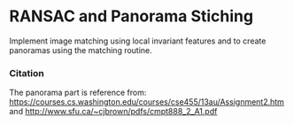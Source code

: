 # RANSAC and Panorama Stiching
 Implement image matching using local invariant features and to create panoramas using the matching routine. 
 
 ### Citation
 The panorama part is reference from: https://courses.cs.washington.edu/courses/cse455/13au/Assignment2.htm and http://www.sfu.ca/~cjbrown/pdfs/cmpt888_2_A1.pdf
 
